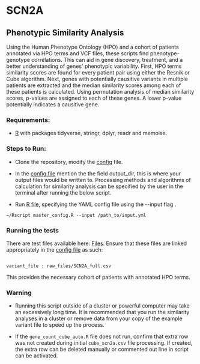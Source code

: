 # SCN2A

## Phenotypic Similarity Analysis
Using the Human Phenotype Ontology (HPO) and a cohort of patients annotated via HPO terms and VCF files, these scripts find phenotype-genotype correlations. This can aid in gene discovery, treatment, and a better understanding of genes' phenotypic variability. First, HPO terms similarity scores are found for every patient pair using either the Resnik or Cube algorithm. Next, genes with potentially causitive variants in multiple patients are extracted and the median similarity scores among each of these patients is calculated. Using permutation analysis of median similarity scores, p-values are assigned to each of these genes. A lower p-value potentially indicates a causitive gene.

### Requirements:
* [R](https://www.r-project.org/) with packages tidyverse, stringr, dplyr, readr and memoise.

### Steps to Run:
* Clone the repository, modify the [config](https://github.com/helbig-lab/SCN2A/blob/master/input.yml) file.

* In the [config file](https://github.com/helbig-lab/SCN2A/blob/master/input.yml) mention the the field output_dir, this is where your output files would be written to.  Processing methods and algorithms of calculation for similarity analysis can be specified by the user in the terminal after running the below script. 

* Run [R file](https://github.com/helbig-lab/SCN2A/blob/master/master_config.R), specifying the YAML config file using the --input flag .

```
~/Rscript master_config.R --input /path_to/input.yml
```

### Running the tests
There are test files available here: [Files](https://github.com/helbig-lab/SCN2A/tree/master/raw_files). Ensure that these files are linked appropriately in the [config file](https://github.com/helbig-lab/SCN2A/blob/master/input.yml) as such:

```

variant_file : raw_files/SCN2A_full.csv 

```

This provides the necessary cohort of patients with annotated HPO terms.

### Warning
* Running this script outside of a cluster or powerful computer may take an excessively long time.  It is recommended that you run the similarity analyses in a cluster or remove data from your copy of the example variant file to speed up the process.

* If the ```gene_count_cube_auto.R``` file does not run, confirm that extra row was not created during initial ```cube_scn2a.csv``` file processing.  If created, the extra row can be deleted manually or commented out line in script can be activated.
